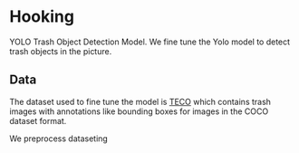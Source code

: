 # Hooking
YOLO Trash Object Detection Model.
We fine tune the Yolo model to detect trash objects in the picture.

## Data
The dataset used to fine tune the model is [TECO](http://tacodataset.org/)
which contains trash images with annotations like bounding boxes for images
in the COCO dataset format.

We preprocess dataseting